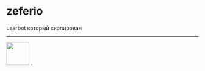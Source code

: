 # zeferio
userbot который скопирован

<hr>
<a href="https://cloud.okteto.com/#/deploy?repository=https://github.com/Isatau/zeferio"><img src="https://user-images.githubusercontent.com/36935426/159979786-61a598ef-83c8-4c53-9cda-9aea31d61587.png" height="60"></a>
.
